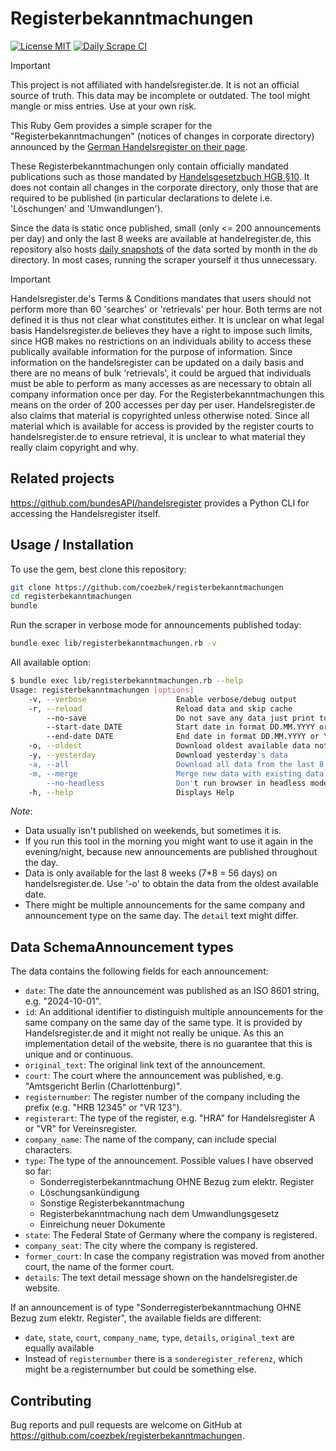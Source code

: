 # Registerbekanntmachungen

[![License MIT](https://img.shields.io/badge/license-MIT-blue.svg)](./LICENSE)
[![Daily Scrape CI](https://github.com/coezbek/registerbekanntmachungen/actions/workflows/daily_scrape.yml/badge.svg)](https://github.com/coezbek/registerbekanntmachungen/actions/workflows/daily_scrape.yml) 

> [!IMPORTANT]
> This project is not affiliated with handelsregister.de. It is not an official source of truth. This data may be incomplete or outdated. The tool might mangle or miss entries. Use at your own risk.

This Ruby Gem provides a simple scraper for the "Registerbekanntmachungen" (notices of changes in corporate directory) announced by the [German Handelsregister on their page](https://www.handelsregister.de/rp_web/xhtml/bekanntmachungen.xhtml).

These Registerbekanntmachungen only contain officially mandated publications such as those mandated by [Handelsgesetzbuch HGB §10](https://www.gesetze-im-internet.de/hgb/__10.html). It does not contain all changes in the corporate directory, only those that are required to be published (in particular declarations to delete i.e. 'Löschungen' and 'Umwandlungen'). 

Since the data is static once published, small (only <= 200 announcements per day) and only the last 8 weeks are available at handelregister.de, this repository also hosts [daily snapshots](./db) of the data sorted by month in the `db` directory. In most cases, running the scraper yourself it thus unnecessary. 

> [!IMPORTANT]
> Handelsregister.de's Terms & Conditions mandates that users should not perform more than 60 'searches' or 'retrievals' per hour. Both terms are not defined it is thus not clear what constitutes either. It is unclear on what legal basis Handelsregister.de believes they have a right to impose such limits, since HGB makes no restrictions on an individuals ability to access these publically available information for the purpose of information. Since information on the handelsregister can be updated on a daily basis and there are no means of bulk 'retrievals', it could be argued that individuals must be able to perform as many accesses as are necessary to obtain all company information once per day. For the Registerbekanntmachungen this means on the order of 200 accesses per day per user.
> Handelsregister.de also claims that material is copyrighted unless otherwise noted. Since all material which is available for access is provided by the register courts to handelsregister.de to ensure retrieval, it is unclear to what material they really claim copyright and why.

## Related projects

https://github.com/bundesAPI/handelsregister provides a Python CLI for accessing the Handelsregister itself. 

## Usage / Installation

To use the gem, best clone this repository:

```bash
git clone https://github.com/coezbek/registerbekanntmachungen
cd registerbekanntmachungen
bundle
```

Run the scraper in verbose mode for announcements published today:

```bash
bundle exec lib/registerbekanntmachungen.rb -v
```

All available option:

```bash
$ bundle exec lib/registerbekanntmachungen.rb --help
Usage: registerbekanntmachungen [options]
    -v, --verbose                    Enable verbose/debug output
    -r, --reload                     Reload data and skip cache
        --no-save                    Do not save any data just print to stdout
        --start-date DATE            Start date in format DD.MM.YYYY or YYYY-MM-DD
        --end-date DATE              End date in format DD.MM.YYYY or YYYY-MM-DD
    -o, --oldest                     Download oldest available data not already saved
    -y, --yesterday                  Download yesterday's data    
    -a, --all                        Download all data from the last 8 weeks
    -m, --merge                      Merge new data with existing data
        --no-headless                Don't run browser in headless mode
    -h, --help                       Displays Help
```

*Note*: 
- Data usually isn't published on weekends, but sometimes it is.
- If you run this tool in the morning you might want to use it again in the evening/night, because new announcements are published throughout the day.
- Data is only available for the last 8 weeks (7*8 = 56 days) on handelsregister.de. Use '-o' to obtain the data from the oldest available date.
- There might be multiple announcements for the same company and announcement type on the same day. The `detail` text might differ.

## Data SchemaAnnouncement types

The data contains the following fields for each announcement:

- `date`: The date the announcement was published as an ISO 8601 string, e.g. "2024-10-01".
- `id`: An additional identifier to distinguish multiple announcements for the same company on the same day of the same type. It is provided by Handelsregister.de and it might not really be unique. As this an implementation detail of the website, there is no guarantee that this is unique and or continuous. 
- `original_text`: The original link text of the announcement.
- `court`: The court where the announcement was published, e.g. "Amtsgericht Berlin (Charlottenburg)".
- `registernumber`: The register number of the company including the prefix (e.g. "HRB 12345" or "VR 123").
- `registerart`: The type of the register, e.g. "HRA" for Handelsregister A or "VR" for Vereinsregister.
- `company_name`: The name of the company, can include special characters.
- `type`: The type of the announcement. Possible values I have observed so far:
  - Sonderregisterbekanntmachung OHNE Bezug zum elektr. Register
  - Löschungsankündigung
  - Sonstige Registerbekanntmachung
  - Registerbekanntmachung nach dem Umwandlungsgesetz
  - Einreichung neuer Dokumente
- `state`: The Federal State of Germany where the company is registered.
- `company_seat`: The city where the company is registered.
- `former_court`: In case the company registration was moved from another court, the name of the former court.
- `details`: The text detail message shown on the handelsregister.de website.

If an announcement is of type "Sonderregisterbekanntmachung OHNE Bezug zum elektr. Register", the available fields are different:

- `date`, `state`, `court`, `company_name`, `type`, `details`, `original_text` are equally available
- Instead of `registernumber` there is a `sonderegister_referenz`, which might be a registernumber but could be something else.

## Contributing

Bug reports and pull requests are welcome on GitHub at https://github.com/coezbek/registerbekanntmachungen.
